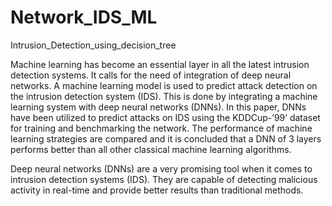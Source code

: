 # Network_IDS_ML
Intrusion_Detection_using_decision_tree


Machine learning has become an essential layer in all the latest intrusion detection systems. It calls for the need of integration of deep neural networks. A machine learning model is used to predict attack detection on the intrusion detection system (IDS). This is done by integrating a machine learning system with deep neural networks (DNNs). In this paper, DNNs have been utilized to predict attacks on IDS using the KDDCup-’99’ dataset for training and benchmarking the network. The performance of machine learning strategies are compared and it is concluded that a DNN of 3 layers performs better than all other classical machine learning algorithms.


Deep neural networks (DNNs) are a very promising tool when it comes to intrusion detection systems (IDS). They are capable of detecting malicious activity in real-time and provide better results than traditional methods.

